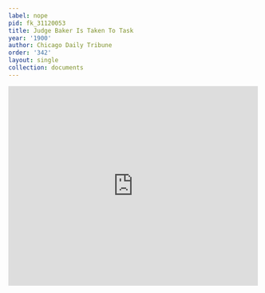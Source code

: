 ```yaml
---
label: nope
pid: fk_31120053
title: Judge Baker Is Taken To Task
year: '1900'
author: Chicago Daily Tribune
order: '342'
layout: single
collection: documents
---
```

<iframe src="https://northwestern.app.box.com/embed/s/r8t3gzdl4htenodl6ng8yydc02yg8c0v?sortColumn=date&view=list" width="500" height="400" frameborder="0" allowfullscreen webkitallowfullscreen msallowfullscreen></iframe>

